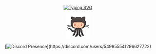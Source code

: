 <!--
**kirikagayami/kirikagayami** is a ✨ _special_ ✨ repository because its `README.md` (this file) appears on your GitHub profile.

Here are some ideas to get you started:

- 🔭 I’m currently working on ...
- 🌱 I’m currently learning ...
- 👯 I’m looking to collaborate on ...
- 🤔 I’m looking for help with ...
- 💬 Ask me about ...
- 📫 How to reach me: ...
- 😄 Pronouns: ...
- ⚡ Fun fact: ...
-->

<!-- Initial Section -->
  <div align="center">
  
  [![Typing SVG](https://readme-typing-svg.demolab.com?font=Rubik&size=30&duration=2000&pause=500&color=AFFFAF&center=true&vCenter=true&width=435&lines=Hi+There!+%F0%9F%91%8B;I'm+Alif+Maulana+%F0%9F%99%86%E2%80%8D%E2%99%82%EF%B8%8F;IT+Student;Universiti+Utara+Malaysia)](https://github.com/kirikagayami)

  <img src="octocat.gif" alt="octocat" width="80" />

  [![Discord Presence](https://lanyard.kyrie25.dev/api/549855541296627722?showBanner=animated&waveColor=transparent&bannerFilter=brightness(0.8)%20blur(2px))](https://discord.com/users/549855541296627722)
